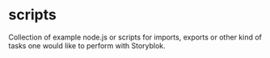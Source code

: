# scripts
Collection of example node.js or scripts for imports, exports or other kind of tasks one would like to perform with Storyblok.
